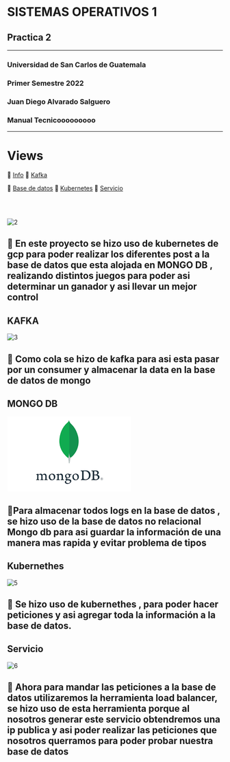 # SISTEMAS OPERATIVOS 1
##  Practica 2

---

### Universidad de San Carlos de Guatemala
### Primer Semestre 2022
###  Juan Diego Alvarado Salguero

### Manual Tecnicooooooooo


---

# Views

:round_pushpin: [Info](#id2)
:round_pushpin: [Kafka](#id3)

:round_pushpin: [Base de datos](#id4)
:round_pushpin: [Kubernetes](#id5)
:round_pushpin: [Servicio](#id6)

<br>
<br>



![2](https://github.com/solaresjuan98/sopes1-proyecto-1s2022/blob/main/Manuales/Imagenes/google_cloud.png)

## :beginner:   En este proyecto se hizo uso de kubernetes de gcp para poder realizar los diferentes  post a la base de datos  que esta alojada en MONGO DB  ,  realizando distintos juegos para poder asi determinar un ganador  y asi llevar un mejor control   <a name="id2"></a>


## KAFKA
![3](https://github.com/Juandi22001/Practica2_sopes_201807335/blob/main/Imagenes/kafka.jpg)
## :beginner: Como cola  se hizo de kafka   para asi esta pasar por un consumer y almacenar la data en la base de datos de mongo <a name="id3"></a>

## MONGO DB 

![4](https://github.com/Juandi22001/Practica1Sopes/blob/main/Manuales/Img/mongo.png)

## :beginner:Para almacenar todos logs en la base de datos , se hizo  uso de la base de datos no relacional Mongo db para asi guardar la información de una manera  mas rapida  y evitar problema de tipos  <a name="id4"></a>




## Kubernethes
![5](https://github.com/Juandi22001/Practica2_sopes_201807335/blob/main/Imagenes/kuber.png)
## :beginner:  Se hizo uso de kubernethes , para poder    hacer peticiones y asi agregar toda la información a la base de datos.
## Servicio

![6](https://github.com/solaresjuan98/sopes1-proyecto-1s2022/blob/main/Manuales/Imagenes/load_balancer.png)

## :beginner:  Ahora para mandar las peticiones a la base de datos  utilizaremos la herramienta load balancer, se hizo uso de esta herramienta porque al nosotros  generar este servicio obtendremos una ip publica y asi poder realizar las peticiones que nosotros querramos para poder probar nuestra base de datos <a name="id6"></a>


